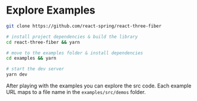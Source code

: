 # Explore Examples

```bash
git clone https://github.com/react-spring/react-three-fiber

# install project dependencies & build the library
cd react-three-fiber && yarn

# move to the examples folder & install dependencies 
cd examples && yarn

# start the dev server 
yarn dev
```

After playing with the examples you can explore the src code. Each example URL maps to a file name in the `examples/src/demos` folder.
